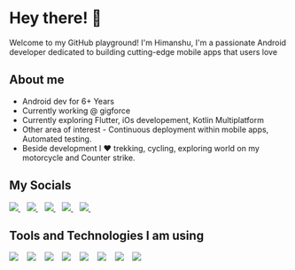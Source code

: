 # Hey there! 👋
Welcome to my GitHub playground! I'm Himanshu, I'm a passionate Android developer dedicated to building cutting-edge mobile apps that users love

## About me
- Android dev for 6+ Years
- Currently working @ gigforce
- Currently exploring Flutter, iOs developement, Kotlin Multiplatform
- Other area of interest - Continuous deployment within mobile apps, Automated testing.
- Beside development I ❤ trekking, cycling, exploring world on my motorcycle and Counter strike.

## My Socials

<p align="start">
 <a href="https://twitter.com/HimKhati">
    <img src="https://img.shields.io/badge/Twitter-1DA1F2?style=for-the-badge&logo=twitter&logoColor=white" />
  </a>&nbsp;&nbsp;
 <a href="https://www.linkedin.com/in/him-khati/">
    <img src="https://img.shields.io/badge/linkedin-%230077B5.svg?&style=for-the-badge&logo=linkedin&logoColor=white" />
  </a>&nbsp;&nbsp;
 <a href="https://stackoverflow.com/users/8224232/m3g4tr0n">
    <img src="https://img.shields.io/badge/StackOverflow-ef8236?&style=for-the-badge&logo=Stackoverflow&logoColor=white" />
  </a>&nbsp;&nbsp;
 <a href="https://www.instagram.com/him.khati/">
    <img src="https://img.shields.io/badge/Instagram-ff6b81?&style=for-the-badge&logo=Instagram&logoColor=white" />
  </a>&nbsp;&nbsp;
 <a href="mailto:him.khati@gmail.com">
    <img src="https://img.shields.io/badge/Email%20me%20:%20him.khati@gmail.com-ff4d4d?&style=for-the-badge&logo=Gmail&logoColor=white" />
  </a>&nbsp;&nbsp;

 ## Tools and Technologies I am using

<p align="start">
 <a>
    <img src="https://img.shields.io/badge/Android-20bf6b?style=for-the-badge&logo=android&logoColor=white" />
  </a>&nbsp;&nbsp;
  <a>
    <img src="https://img.shields.io/badge/Kotlin-a55eea?style=for-the-badge&logo=kotlin&logoColor=white" />
  </a>&nbsp;&nbsp;
  <a>
    <img src="https://img.shields.io/badge/Flutter-2d98da?style=for-the-badge&logo=flutter&logoColor=white" />
  </a>&nbsp;&nbsp;
  <a>
    <img src="https://img.shields.io/badge/Dart-45aaf2?style=for-the-badge&logo=dart&logoColor=white" />
  </a>&nbsp;&nbsp;
 <a>
    <img src="https://img.shields.io/badge/Firebase-f7b731?style=for-the-badge&logo=firebase&logoColor=white" />
  </a>&nbsp;&nbsp;
 <a>
  <img src="https://img.shields.io/badge/Java-a55eea?style=for-the-badge&logo=Java&logoColor=white" />
  </a>&nbsp;&nbsp;  
 <a>
    <img src="https://img.shields.io/badge/Javascript-f7b731?style=for-the-badge&logo=javascript&logoColor=white" />
  </a>&nbsp;&nbsp;
   <a>
    <img src="https://img.shields.io/badge/Android%20Studio-20bf6b?style=for-the-badge&logo=android&logoColor=white" />
  </a>&nbsp;&nbsp;
   
 </p>

